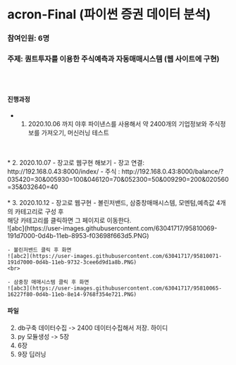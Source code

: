 # acron-Final (파이썬 증권 데이터 분석)
### 참여인원: 6명
### 주제: 퀀트투자를 이용한 주식예측과 자동매매시스템 (웹 사이트에 구현)
<br/>
<br/>

#### 진행과정
* 1. 2020.10.06 까지 야후 파이낸스를 사용해서 약 2400개의 기업정보와 주식정보를 가져오기, 머신러닝 테스트
<br>
<br>
* 2. 2020.10.07
    - 장고로 웹구현 해보기
    - 장고 연결: http://192.168.0.43:8000/index/
    - 주식 : http://192.168.0.43:8000/balance/?035420=30&005930=100&046120=70&052300=50&009290=200&020560=35&032640=40
<br>
<br>
* 3. 2020.10.12
    - 장고로 웹구현 
    - 볼린저밴드, 삼중창매매시스템, 모멘텀,예측값 4개의 카테고리로 구성 후 <br>
      해당 카테고리를 클릭하면 그 페이지로 이동한다. <br>
    ![abc](https://user-images.githubusercontent.com/63041717/95810069-191d7000-0d4b-11eb-8953-f03698f663d5.PNG)
    <br>
    
    - 볼린저밴드 클릭 후 화면
    ![abc2](https://user-images.githubusercontent.com/63041717/95810071-191d7000-0d4b-11eb-9732-3cee6d9d1a8b.PNG)
    <br>
    
    - 삼중창 매매시스템 클릭 후 화면
    ![abc3](https://user-images.githubusercontent.com/63041717/95810065-16227f80-0d4b-11eb-8e14-9768f354e721.PNG)  
      


#### 파일

02. db구축 데이터수집 -> 2400 데이터수집해서 저장. 하이디
03. py 모듈생성   -> 5장
04. 6장
05. 9장 딥러닝


